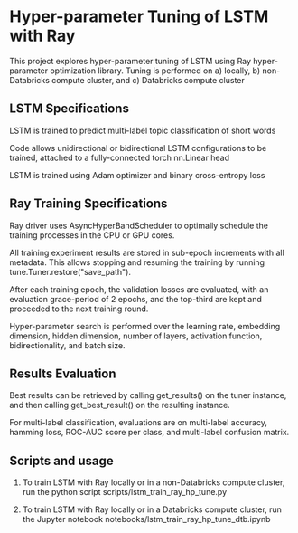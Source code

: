 # Hyper-parameter Tuning of LSTM with Ray

This project explores hyper-parameter tuning of LSTM using Ray hyper-parameter optimization library. Tuning is performed on 
a) locally, b) non-Databricks compute cluster, and c) Databricks compute cluster

## LSTM Specifications

LSTM is trained to predict multi-label topic classification of short words

Code allows unidirectional or bidirectional LSTM configurations to be trained, attached to a fully-connected torch nn.Linear head

LSTM is trained using Adam optimizer and binary cross-entropy loss 

## Ray Training Specifications

Ray driver uses AsyncHyperBandScheduler to optimally schedule the training processes in the CPU or GPU cores. 

All training experiment results are stored in sub-epoch increments with all metadata. This allows stopping and resuming the training by running tune.Tuner.restore("save_path"). 

After each training epoch, the validation losses are evaluated, with an evaluation grace-period of 2 epochs, and the top-third are kept and proceeded to the next training round. 

Hyper-parameter search is performed over the learning rate, embedding dimension, hidden dimension, number of layers, activation function, bidirectionality, and batch size. 

## Results Evaluation

Best results can be retrieved by calling get_results() on the tuner instance, and then calling get_best_result() on the resulting instance. 

For multi-label classification, evaluations are on multi-label accuracy, hamming loss, ROC-AUC score per class, and multi-label confusion matrix. 

## Scripts and usage

1. To train LSTM with Ray locally or in a non-Databricks compute cluster, run the python script scripts/lstm_train_ray_hp_tune.py 

2. To train LSTM with Ray locally or in a Databricks compute cluster, run the Jupyter notebook notebooks/lstm_train_ray_hp_tune_dtb.ipynb

